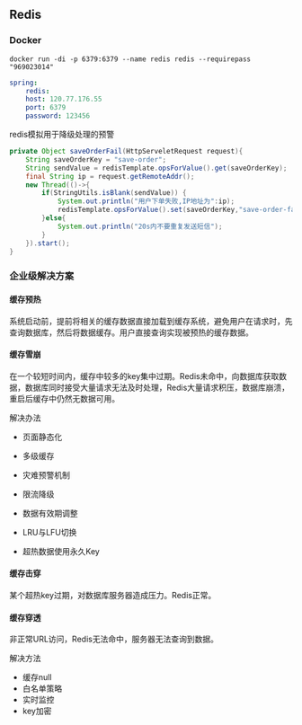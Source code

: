## Redis

### Docker

```shell
docker run -di -p 6379:6379 --name redis redis --requirepass "969023014"
```

```yml
spring:
	redis:
    host: 120.77.176.55
    port: 6379
    password: 123456
```



redis模拟用于降级处理的预警

```java
private Object saveOrderFail(HttpServeletRequest request){
  	String saveOrderKey = "save-order";
  	String sendValue = redisTemplate.opsForValue().get(saveOrderKey);
  	final String ip = request.getRemoteAddr();
  	new Thread(()->{
      	if(StringUtils.isBlank(sendValue)) {
          	System.out.println("用户下单失败,IP地址为":ip);
          	redisTemplate.opsForValue().set(saveOrderKey,"save-order-fail",20,TimeUnit.SECONDS);
        }else{
          	System.out.println("20s内不要重复发送短信");
        }
    }).start();
}
```

### 企业级解决方案

#### 缓存预热

系统启动前，提前将相关的缓存数据直接加载到缓存系统，避免用户在请求时，先查询数据库，然后将数据缓存。用户直接查询实现被预热的缓存数据。

#### 缓存雪崩

在一个较短时间内，缓存中较多的key集中过期。Redis未命中，向数据库获取数据，数据库同时接受大量请求无法及时处理，Redis大量请求积压，数据库崩溃，重启后缓存中仍然无数据可用。

解决办法

- 页面静态化
- 多级缓存
- 灾难预警机制
- 限流降级

- 数据有效期调整
- LRU与LFU切换
- 超热数据使用永久Key

#### 缓存击穿

某个超热key过期，对数据库服务器造成压力。Redis正常。

#### 缓存穿透

非正常URL访问，Redis无法命中，服务器无法查询到数据。

解决方法

- 缓存null
- 白名单策略
- 实时监控
- key加密